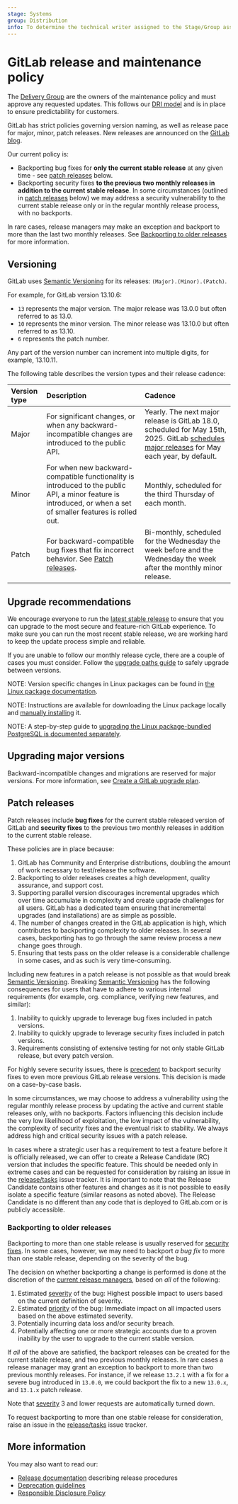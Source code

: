 ```yaml
---
stage: Systems
group: Distribution
info: To determine the technical writer assigned to the Stage/Group associated with this page, see https://handbook.gitlab.com/handbook/product/ux/technical-writing/#assignments
---
```


# GitLab release and maintenance policy

The [Delivery Group](https://handbook.gitlab.com/handbook/engineering/infrastructure/team/delivery/) are the owners of the maintenance policy and must approve any requested updates. This follows our [DRI model](https://handbook.gitlab.com/handbook/people-group/directly-responsible-individuals/) and is in place to ensure predictability for customers.

GitLab has strict policies governing version naming, as well as release pace for major, minor,
patch releases. New releases are announced on the [GitLab blog](https://about.gitlab.com/releases/categories/releases/).

Our current policy is:

- Backporting bug fixes for **only the current stable release** at any given time - see [patch releases](#patch-releases) below.
- Backporting security fixes **to the previous two monthly releases in addition to the current stable release**. In some circumstances (outlined in [patch releases](#patch-releases) below) we may address a security vulnerability to the current stable release only or in the regular monthly release process, with no backports.

In rare cases, release managers may make an exception and backport to more than
the last two monthly releases. See
[Backporting to older releases](#backporting-to-older-releases) for more information.

## Versioning

GitLab uses [Semantic Versioning](https://semver.org/) for its releases:
`(Major).(Minor).(Patch)`.

For example, for GitLab version 13.10.6:

- `13` represents the major version. The major release was 13.0.0 but often referred to as 13.0.
- `10` represents the minor version. The minor release was 13.10.0 but often referred to as 13.10.
- `6` represents the patch number.

Any part of the version number can increment into multiple digits, for example, 13.10.11.

The following table describes the version types and their release cadence:

| Version type | Description | Cadence |
|:-------------|:------------|:--------|
| Major        | For significant changes, or when any backward-incompatible changes are introduced to the public API. | Yearly. The next major release is GitLab 18.0, scheduled for May 15th, 2025. GitLab [schedules major releases](https://about.gitlab.com/releases/) for May each year, by default. |
| Minor        | For when new backward-compatible functionality is introduced to the public API, a minor feature is introduced, or when a set of smaller features is rolled out. | Monthly, scheduled for the third Thursday of each month. |
| Patch        | For backward-compatible bug fixes that fix incorrect behavior. See [Patch releases](#patch-releases). | Bi-monthly, scheduled for the Wednesday the week before and the Wednesday the week after the monthly minor release. |

## Upgrade recommendations

We encourage everyone to run the [latest stable release](https://about.gitlab.com/releases/categories/releases/)
to ensure that you can upgrade to the most secure and feature-rich GitLab experience.
To make sure you can run the most recent stable release, we are working
hard to keep the update process simple and reliable.

If you are unable to follow our monthly release cycle, there are a couple of
cases you must consider. Follow the
[upgrade paths guide](../update/upgrade_paths.md) to safely upgrade
between versions.

NOTE:
Version specific changes in Linux packages can be found in [the Linux package documentation](../update/package/index.md#version-specific-changes).

NOTE:
Instructions are available for downloading the Linux package locally and [manually installing](../update/package/index.md#download-a-package-manually) it.

NOTE:
A step-by-step guide to [upgrading the Linux package-bundled PostgreSQL is documented separately](https://docs.gitlab.com/omnibus/settings/database.html#upgrade-packaged-postgresql-server).

## Upgrading major versions

Backward-incompatible changes and migrations are reserved for major versions. For more information, see
[Create a GitLab upgrade plan](../update/plan_your_upgrade.md).

## Patch releases

Patch releases include **bug fixes** for the current stable released version of
GitLab and **security fixes** to the previous two monthly releases in addition to the current stable release.

These policies are in place because:

1. GitLab has Community and Enterprise distributions, doubling the amount of work
   necessary to test/release the software.
1. Backporting to older releases creates a high development, quality assurance,
   and support cost.
1. Supporting parallel version discourages incremental upgrades which over time accumulate in
   complexity and create upgrade challenges for all users. GitLab has a dedicated team ensuring that
   incremental upgrades (and installations) are as simple as possible.
1. The number of changes created in the GitLab application is high, which contributes to backporting complexity to older releases. In several cases, backporting has to go through the same
   review process a new change goes through.
1. Ensuring that tests pass on the older release is a considerable challenge in some cases, and as such is very time-consuming.

Including new features in a patch release is not possible as that would break [Semantic Versioning](https://semver.org/).
Breaking [Semantic Versioning](https://semver.org/) has the following consequences for users that
have to adhere to various internal requirements (for example, org. compliance, verifying new features, and similar):

1. Inability to quickly upgrade to leverage bug fixes included in patch versions.
1. Inability to quickly upgrade to leverage security fixes included in patch versions.
1. Requirements consisting of extensive testing for not only stable GitLab release, but every patch version.

For highly severe security issues, there is
[precedent](https://about.gitlab.com/releases/2016/05/02/cve-2016-4340-patches/)
to backport security fixes to even more previous GitLab release versions.
This decision is made on a case-by-case basis.

In some circumstances, we may choose to address a vulnerability using the regular monthly release process by
updating the active and current stable releases only, with no backports. Factors influencing this decision include
the very low likelihood of exploitation, the low impact of the vulnerability, the complexity of security fixes and
the eventual risk to stability. We always address high and critical security issues with a patch release.

In cases where a strategic user has a requirement to test a feature before it is
officially released, we can offer to create a Release Candidate (RC) version that
includes the specific feature. This should be needed only in extreme cases and can be requested for
consideration by raising an issue in the [release/tasks](https://gitlab.com/gitlab-org/release/tasks/-/issues/new?issuable_template=Backporting-request) issue tracker.
It is important to note that the Release Candidate contains other features and changes as
it is not possible to easily isolate a specific feature (similar reasons as noted above). The
Release Candidate is no different than any code that is deployed to GitLab.com or is publicly
accessible.

### Backporting to older releases

Backporting to more than one stable release is usually reserved for [security fixes](#patch-releases).
In some cases, however, we may need to backport *a bug fix* to more than one stable
release, depending on the severity of the bug.

The decision on whether backporting a change is performed is done at the discretion of the
[current release managers](https://about.gitlab.com/community/release-managers/),
based on *all* of the following:

1. Estimated [severity](../development/labels/index.md#severity-labels) of the bug:
   Highest possible impact to users based on the current definition of severity.
1. Estimated [priority](../development/labels/index.md#priority-labels) of the bug:
   Immediate impact on all impacted users based on the above estimated severity.
1. Potentially incurring data loss and/or security breach.
1. Potentially affecting one or more strategic accounts due to a proven inability by the user to upgrade to the current stable version.

If *all* of the above are satisfied, the backport releases can be created for
the current stable release, and two previous monthly releases. In rare cases a release manager may grant an exception to backport to more than two previous monthly releases.
For instance, if we release `13.2.1` with a fix for a severe bug introduced in
`13.0.0`, we could backport the fix to a new `13.0.x`, and `13.1.x` patch release.

Note that [severity](../development/labels/index.md#severity-labels) 3 and lower
requests are automatically turned down.

To request backporting to more than one stable release for consideration, raise an issue in the
[release/tasks](https://gitlab.com/gitlab-org/release/tasks/-/issues/new?issuable_template=Backporting-request) issue tracker.

## More information

You may also want to read our:

- [Release documentation](https://gitlab.com/gitlab-org/release/docs) describing release procedures
- [Deprecation guidelines](../development/deprecation_guidelines/index.md)
- [Responsible Disclosure Policy](https://about.gitlab.com/security/disclosure/)
